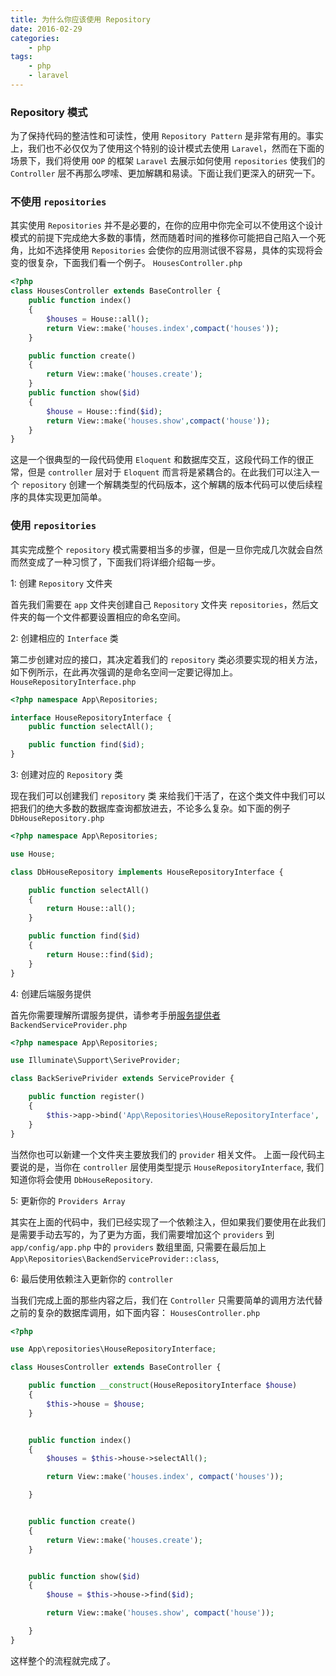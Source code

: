 ```yaml
---
title: 为什么你应该使用 Repository
date: 2016-02-29
categories:
    - php
tags:
    - php
    - laravel
---
```



### Repository 模式

为了保持代码的整洁性和可读性，使用 `Repository Pattern` 是非常有用的。事实上，我们也不必仅仅为了使用这个特别的设计模式去使用 `Laravel`，然而在下面的场景下，我们将使用 `OOP` 的框架 `Laravel` 去展示如何使用 `repositories` 使我们的 `Controller` 层不再那么啰嗦、更加解耦和易读。下面让我们更深入的研究一下。

### 不使用 `repositories`

其实使用 `Repositories` 并不是必要的，在你的应用中你完全可以不使用这个设计模式的前提下完成绝大多数的事情，然而随着时间的推移你可能把自己陷入一个死角，比如不选择使用 `Repositories` 会使你的应用测试很不容易，具体的实现将会变的很复杂，下面我们看一个例子。 `HousesController.php`

```php
<?php
class HousesController extends BaseController {
    public function index()
    {
        $houses = House::all();
        return View::make('houses.index',compact('houses'));
    }

    public function create()
    {
        return View::make('houses.create');
    }
    public function show($id)
    {
        $house = House::find($id);
        return View::make('houses.show',compact('house'));
    }
}
```

这是一个很典型的一段代码使用 `Eloquent` 和数据库交互，这段代码工作的很正常，但是 `controller` 层对于 `Eloquent` 而言将是紧耦合的。在此我们可以注入一个 `repository` 创建一个解耦类型的代码版本，这个解耦的版本代码可以使后续程序的具体实现更加简单。

### 使用 `repositories`

其实完成整个 `repository` 模式需要相当多的步骤，但是一旦你完成几次就会自然而然变成了一种习惯了，下面我们将详细介绍每一步。

1: 创建 `Repository` 文件夹

首先我们需要在 `app` 文件夹创建自己 `Repository` 文件夹 `repositories`，然后文件夹的每一个文件都要设置相应的命名空间。

2: 创建相应的 `Interface` 类

第二步创建对应的接口，其决定着我们的 `repository` 类必须要实现的相关方法，如下例所示，在此再次强调的是命名空间一定要记得加上。  `HouseRepositoryInterface.php`

```php
<?php namespace App\Repositories;

interface HouseRepositoryInterface {
    public function selectAll();

    public function find($id);
}
```

3: 创建对应的 `Repository` 类

现在我们可以创建我们 `repository` 类 来给我们干活了，在这个类文件中我们可以把我们的绝大多数的数据库查询都放进去，不论多么复杂。如下面的例子 `DbHouseRepository.php`

```php
<?php namespace App\Repositories;

use House;

class DbHouseRepository implements HouseRepositoryInterface {

    public function selectAll()
    {
        return House::all();
    }

    public function find($id)
    {
        return House::find($id);
    }
}
```

4: 创建后端服务提供

首先你需要理解所谓服务提供，请参考手册[服务提供者](https://laravel.com/docs/5.0/providers/) `BackendServiceProvider.php`

```php
<?php namespace App\Repositories;

use Illuminate\Support\SeriveProvider;

class BackSerivePrivider extends ServiceProvider {

    public function register()
    {
        $this->app->bind('App\Repositories\HouseRepositoryInterface', 'App\Repositories\DbHouseRepository');
    }
}

```
当然你也可以新建一个文件夹主要放我们的 `provider` 相关文件。 上面一段代码主要说的是，当你在 `controller` 层使用类型提示 `HouseRepositoryInterface`, 我们知道你将会使用 `DbHouseRepository`.

5: 更新你的 `Providers Array`

其实在上面的代码中，我们已经实现了一个依赖注入，但如果我们要使用在此我们是需要手动去写的，为了更为方面，我们需要增加这个 `providers` 到 `app/config/app.php` 中的 `providers` 数组里面, 只需要在最后加上 `App\Repositories\BackendServiceProvider::class`,

6: 最后使用依赖注入更新你的 `controller`

当我们完成上面的那些内容之后，我们在 `Controller` 只需要简单的调用方法代替之前的复杂的数据库调用，如下面内容： `HousesController.php`

```php
<?php

use App\repositories\HouseRepositoryInterface;

class HousesController extends BaseController {

    public function __construct(HouseRepositoryInterface $house)
    {
        $this->house = $house;
    }


    public function index()
    {
        $houses = $this->house->selectAll();

        return View::make('houses.index', compact('houses'));

    }


    public function create()
    {
        return View::make('houses.create');
    }


    public function show($id)
    {
        $house = $this->house->find($id);

        return View::make('houses.show', compact('house'));

    }
}
```

这样整个的流程就完成了。
